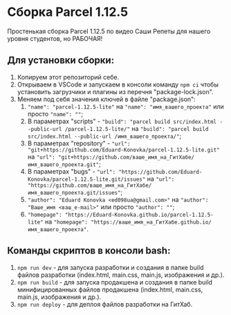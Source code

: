 # Сборка Parcel 1.12.5

Простенькая сборка Parcel 1.12.5 по видео Саши Репеты для нашего уровня студентов, но РАБОЧАЯ!

## Для установки сборки:

1. Копируем этот репозиторий себе.
2. Открываем в VSCode и запускаем в консоли команду `npm ci` чтобы установить загрузчики и плагины из перечня
   "package-lock.json".
3. Меняем под себя значения ключей в файле "package.json":
   1. `"name": "parcel-1.12.5-lite"` на `"name": "имя_вашего_проекта"` или просто `"name": ""`;
   2. В параметрах "scripts" - `"build": "parcel build src/index.html --public-url /parcel-1.12.5-lite/"` на
      `"build": "parcel build src/index.html --public-url /имя_вашего_проекта/"`;
   3. В параметрах "repository" - `"url": "git+https://github.com/Eduard-Konovka/parcel-1.12.5-lite.git"` на
      `"url": "git+https://github.com/ваше_имя_на_ГитХабе/имя_вашего_проекта.git"`;
   4. В параметрах "bugs" - `"url": "https://github.com/Eduard-Konovka/parcel-1.12.5-lite.git/issues"` на
      `"url": "https://github.com/ваше_имя_на_ГитХабе/имя_вашего_проекта.git/issues"`;
   5. `"author": "Eduard Konovka <ed098ua@gmail.com>"` на `"author": "Ваше_имя <ваш_e-mail>"` или просто `"author": ""`;
   6. `"homepage": "https://Eduard-Konovka.github.io/parcel-1.12.5-lite"` на
      `"homepage": "https://ваше_имя_на_ГитХабе.github.io/имя_вашего_проекта"`.

## Команды скриптов в консоли bash:

1. `npm run dev` - для запуска разработки и создания в папке build файлов разработки (index.html, main.css, main.js,
   изображения и др.).
2. `npm run build` - для запуска продакшена и создания в папке build минифицированных файлов продакшена (index.html,
   main.css, main.js, изображения и др.).
3. `npm run deploy` - для деплоя файлов разработки на ГитХаб.
